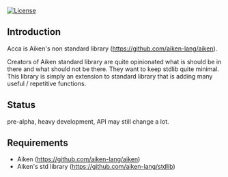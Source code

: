 [![License](https://img.shields.io:/github/license/Cardano-Fans/acca?label=license)](https://github.com/Cardano-Fans/acca/blob/master/LICENSE)

## Introduction

Acca is Aiken's non standard library (https://github.com/aiken-lang/aiken).


Creators of Aiken standard library are quite opinionated what is should be in there and what should not be there. They want to keep stdlib quite minimal. This library is simply an extension to standard library that is adding many useful / repetitive functions.

## Status
pre-alpha, heavy development, API may still change a lot.


## Requirements
- Aiken (https://github.com/aiken-lang/aiken)
- Aiken's std library (https://github.com/aiken-lang/stdlib)
